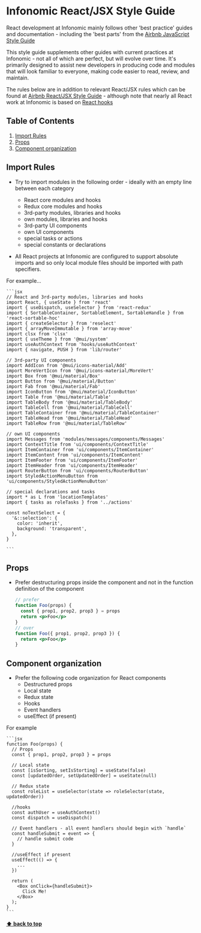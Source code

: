 # Infonomic React/JSX Style Guide

React development at Infonomic mainly follows other 'best practice' guides and documentation - including the 'best parts' from the [Airbnb JavaScript Style Guide](https://github.com/airbnb/javascript) 

This style guide supplements other guides with current practices at Infonomic - not all of which are perfect, but will evolve over time. It's primarily designed to assist new developers in producing code and modules that will look familiar to everyone, making code easier to read, review, and maintain.

The rules below are in addition to relevant React/JSX rules which can be found at [Airbnb React/JSX Style Guide](https://github.com/airbnb/javascript/tree/master/react) - although note that nearly all React work at Infonomic is based on [React hooks](https://reactjs.org/docs/hooks-intro.html)

## Table of Contents

  1. [Import Rules](#import-rules)
  1. [Props](#props)
  1. [Component organization](#component-organization)

## Import Rules

  - Try to import modules in the following order - ideally with an empty line between each category
    - React core modules and hooks
    - Redux core modules and hooks
    - 3rd-party modules, libraries and hooks
    - own modules, libraries and hooks
    - 3rd-party UI components
    - own UI components
    - special tasks or actions
    - special constants or declarations

  - All React projects at Infonomic are configured to support absolute imports and so only local module files should be imported with path specifiers.

For example...

    ```jsx
    // React and 3rd-party modules, libraries and hooks
    import React, { useState } from 'react'
    import { useDispatch, useSelector } from 'react-redux'
    import { SortableContainer, SortableElement, SortableHandle } from 'react-sortable-hoc'
    import { createSelector } from 'reselect'
    import { arrayMoveImmutable } from 'array-move'
    import clsx from 'clsx'
    import { useTheme } from '@mui/system'
    import useAuthContext from 'hooks/useAuthContext'
    import { navigate, PUSH } from 'lib/router'

    // 3rd-party UI components
    import AddIcon from '@mui/icons-material/Add'
    import MoreVertIcon from '@mui/icons-material/MoreVert'
    import Box from '@mui/material/Box'
    import Button from '@mui/material/Button'
    import Fab from '@mui/material/Fab'
    import IconButton from '@mui/material/IconButton'
    import Table from '@mui/material/Table'
    import TableBody from '@mui/material/TableBody'
    import TableCell from '@mui/material/TableCell'
    import TableContainer from '@mui/material/TableContainer'
    import TableHead from '@mui/material/TableHead'
    import TableRow from '@mui/material/TableRow'

    // own UI components
    import Messages from 'modules/messages/components/Messages'
    import ContextTitle from 'ui/components/ContextTitle'
    import ItemContainer from 'ui/components/ItemContainer'
    import ItemContent from 'ui/components/ItemContent'
    import ItemFooter from 'ui/components/ItemFooter'
    import ItemHeader from 'ui/components/ItemHeader'
    import RouterButton from 'ui/components/RouterButton'
    import StyledActionMenuButton from 'ui/components/StyledActionMenuButton'

    // special declarations and tasks
    import * as L from 'locationTemplates'
    import { tasks as roleTasks } from '../actions'

    const noTextSelect = {
      '&::selection': {
        color: 'inherit',
        background: 'transparent',
      },
    }

    ```

## Props

  - Prefer destructuring props inside the component and not in the function definition of the component

    ```jsx
    // prefer
    function Foo(props) {
      const { prop1, prop2, prop3 } = props
      return <p>Foo</p>
    }
    // over
    function Foo({ prop1, prop2, prop3 }) {
      return <p>Foo</p>
    }

    ```

## Component organization

  - Prefer the following code organization for React components
    - Destructured props
    - Local state
    - Redux state
    - Hooks
    - Event handlers
    - useEffect (if present)

  For example

    ```jsx
    function Foo(props) {
      // Props
      const { prop1, prop2, prop3 } = props
      
      // Local state
      const [isSorting, setIsStorting] = useState(false)
      const [updatedOrder, setUpdatedOrder] = useState(null)
      
      // Redux state
      const roleList = useSelector(state => roleSelector(state, updatedOrder))
      
      //hooks
      const authUser = useAuthContext()
      const dispatch = useDispatch()
      
      // Event handlers - all event handlers should begin with `handle`
      const handleSubmit = event => {
        // handle submit code
      }

      //useEffect if present
      useEffect(() => {
        ...
      })

      return (
        <Box onClick={handleSubmit}>
          Click Me!
        </Box>
      );
    }
    ```

  
**[⬆ back to top](#table-of-contents)**
